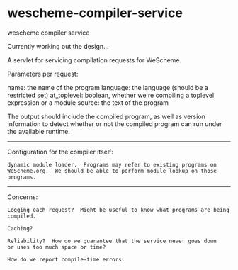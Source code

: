 wescheme-compiler-service
=========================

wescheme compiler service


Currently working out the design...



A servlet for servicing compilation requests for WeScheme.


Parameters per request:

   name: the name of the program
   language: the language (should be a restricted set)
   at_toplevel: boolean, whether we're compiling a toplevel expression or a module
   source: the text of the program


The output should include the compiled program, as well as version
information to detect whether or not the compiled program can run
under the available runtime.
   

----------------------------------------------------------------------

Configuration for the compiler itself:

    dynamic module loader.  Programs may refer to existing programs on
    WeScheme.org.  We should be able to perform module lookup on those
    programs.


----------------------------------------------------------------------

Concerns:

    Logging each request?  Might be useful to know what programs are being compiled.

    Caching?

    Reliability?  How do we guarantee that the service never goes down
    or uses too much space or time?

    How do we report compile-time errors.